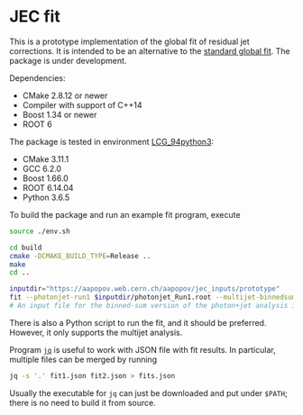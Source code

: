 # JEC fit

This is a prototype implementation of the global fit of residual jet corrections.
It is intended to be an alternative to the [standard global fit](https://github.com/miquork/jecsys).
The package is under development.

Dependencies:

  * CMake 2.8.12 or newer
  * Compiler with support of C++14
  * Boost 1.34 or newer
  * ROOT 6

The package is tested in environment [LCG_94python3](http://lcginfo.cern.ch/release/94python3/):

  * CMake 3.11.1
  * GCC 6.2.0
  * Boost 1.66.0
  * ROOT 6.14.04
  * Python 3.6.5

To build the package and run an example fit program, execute

```sh
source ./env.sh

cd build
cmake -DCMAKE_BUILD_TYPE=Release ..
make
cd ..

inputdir="https://aapopov.web.cern.ch/aapopov/jec_inputs/prototype"
fit --photonjet-run1 $inputdir/photonjet_Run1.root --multijet-binnedsum $inputdir/multijet_BinnedSum.root --zjet-run1 $inputdir/Zjet_Run1.root
# An input file for the binned-sum version of the photon+jet analysis is also available and called "photonjet_BinnedSum.root"
```

There is also a Python script to run the fit, and it should be preferred. However, it only supports the multijet analysis.

Program [`jq`](https://stedolan.github.io/jq/) is useful to work with JSON file with fit results. In particular, multiple files can be merged by running

```sh
jq -s '.' fit1.json fit2.json > fits.json
```

Usually the executable for `jq` can just be downloaded and put under `$PATH`; there is no need to build it from source.
